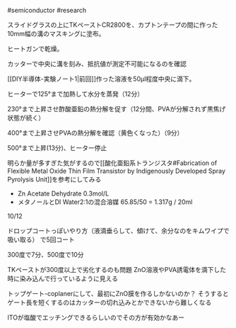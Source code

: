 #semiconductor #research 

スライドグラスの上にTKペーストCR2800を、カプトンテープの間に作った10mm幅の溝のマスキングに塗布。

ヒートガンで乾燥。

カッターで中央に溝を刻み、抵抗値が測定不可能になるのを確認


[[DIY半導体-実験ノート1|前回]]作った溶液を50μl程度中央に滴下。

ヒーターで125°まで加熱して水分を蒸発（12分）

230°まで上昇させ酢酸亜鉛の熱分解を促す（12分間、PVAが分解されず黒焦げ状態が続く）

400°まで上昇させPVAの熱分解を確認（黄色くなった）（9分）

500°まで上昇(13分)、ヒーター停止

明らか量が多すぎた気がするので[[酸化亜鉛系トランジスタ#Fabrication of Flexible Metal Oxide Thin Film Transistor by Indigenously Developed Spray Pyrolysis Unit]]を参考にしてみる

- Zn Acetate Dehydrate 0.3mol/L
- メタノールとDI Water2:1の混合溶媒
65.85/50 = 1.317g / 20ml

10/12 

ドロップコートっぽいやり方（液滴垂らして、傾けて、余分なのをキムワイプで吸い取る）
で5回コート

300度で7分、500度で10分

TKペーストが300度以上で劣化するのも問題
ZnO溶液やPVA誘電体を滴下した時に染み込んで行っているように見える

トップゲート-coplanerにして、最初にZnO膜を作るしかないのか？
そうするとゲート長を短くするのはカッターの切れ込みとかできないから難しくなる

ITOが塩酸でエッチングできるらしいのでその方が有効かなあー